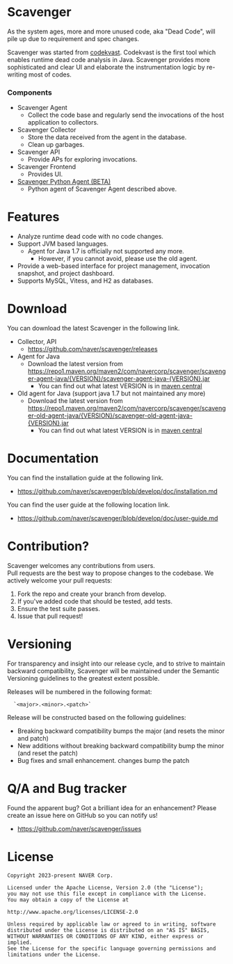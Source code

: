 # Scavenger

As the system ages, more and more unused code, aka "Dead Code", will pile up due to requirement and spec changes.

Scavenger was started from [codekvast](https://github.com/crispab/codekvast).
Codekvast is the first tool which enables runtime dead code analysis in Java.
Scavenger provides more sophisticated and clear UI and elaborate the instrumentation logic by re-writing most of codes.

### Components

* Scavenger Agent
    * Collect the code base and regularly send the invocations of the host application to collectors.
* Scavenger Collector
    * Store the data received from the agent in the database.
    * Clean up garbages.
* Scavenger API
    * Provide APs for exploring invocations.
* Scavenger Frontend
    * Provides UI.
* [Scavenger Python Agent (BETA)](https://github.com/naver/scavenger/blob/develop/scavenger-agent-python)
    * Python agent of Scavenger Agent described above.

# Features

* Analyze runtime dead code with no code changes.
* Support JVM based languages.
    * Agent for Java 1.7 is officially not supported any more.
        * However, if you cannot avoid, please use the old agent.
* Provide a web-based interface for project management, invocation snapshot, and project dashboard.
* Supports MySQL, Vitess, and H2 as databases.

# Download

You can download the latest Scavenger in the following link.

* Collector, API
    * https://github.com/naver/scavenger/releases
* Agent for Java
    * Download the latest version from
      https://repo1.maven.org/maven2/com/navercorp/scavenger/scavenger-agent-java/{VERSION}/scavenger-agent-java-{VERSION}.jar
        * You can find out what latest VERSION is
          in [maven central](https://search.maven.org/search?q=g:com.navercorp.scavenger%20AND%20a:scavenger-agent-java)
* Old agent for Java (support java 1.7 but not maintained any more)
    * Download the latest version from https://repo1.maven.org/maven2/com/navercorp/scavenger/scavenger-old-agent-java/{VERSION}/scavenger-old-agent-java-{VERSION}.jar
      *  You can find out what latest VERSION is in [maven central](https://search.maven.org/search?q=g:com.navercorp.scavenger%20AND%20a:scavenger-old-agent-java)

# Documentation

You can find the installation guide at the following link.

- https://github.com/naver/scavenger/blob/develop/doc/installation.md

You can find the user guide at the following location link.

- https://github.com/naver/scavenger/blob/develop/doc/user-guide.md

# Contribution?

Scavenger welcomes any contributions from users.<br/>
Pull requests are the best way to propose changes to the codebase. We actively welcome your pull requests:

1. Fork the repo and create your branch from develop.
2. If you've added code that should be tested, add tests.
3. Ensure the test suite passes.
4. Issue that pull request!

# Versioning

For transparency and insight into our release cycle, and to strive to maintain backward compatibility, Scavenger will be
maintained under the Semantic Versioning guidelines to the greatest extent possible.

Releases will be numbered in the following format:

      `<major>.<minor>.<patch>`

Release will be constructed based on the following guidelines:

* Breaking backward compatibility bumps the major (and resets the minor and patch)
* New additions without breaking backward compatibility bump the minor (and reset the patch)
* Bug fixes and small enhancement. changes bump the patch

# Q/A and Bug tracker

Found the apparent bug? Got a brilliant idea for an enhancement? Please create an issue here on GitHub so you can notify
us!

* https://github.com/naver/scavenger/issues

# License

```
Copyright 2023-present NAVER Corp.

Licensed under the Apache License, Version 2.0 (the "License");
you may not use this file except in compliance with the License.
You may obtain a copy of the License at

http://www.apache.org/licenses/LICENSE-2.0

Unless required by applicable law or agreed to in writing, software
distributed under the License is distributed on an "AS IS" BASIS,
WITHOUT WARRANTIES OR CONDITIONS OF ANY KIND, either express or implied.
See the License for the specific language governing permissions and
limitations under the License.
```
